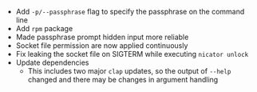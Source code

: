 - Add `-p/--passphrase` flag to specify the passphrase on the command line
- Add `rpm` package
- Made passphrase prompt hidden input more reliable
- Socket file permission are now applied continuously
- Fix leaking the socket file on SIGTERM while executing `nicator unlock`
- Update dependencies
    - This includes two major `clap` updates, so the output of `--help` changed and there may be changes in argument handling
